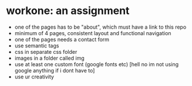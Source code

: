 # workone: an assignment

- one of the pages has to be "about", which must have a link to this repo
- minimum of 4 pages, consistent layout and functional navigation
- one of the pages needs a contact form
- use semantic tags
- css in separate css folder
- images in a folder called img
- use at least one custom font (google fonts etc) [hell no im not using google anything if i dont have to]
- use ur creativity